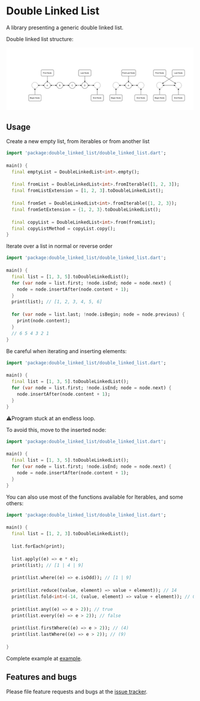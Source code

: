 # Double Linked List
A library presenting a generic double linked list.

Double linked list structure:

![dll_structure](assets/double_linked_list_image.png)

## Usage

Create a new empty list, from iterables or from another list

```dart
import 'package:double_linked_list/double_linked_list.dart';

main() {
  final emptyList = DoubleLinkedList<int>.empty();
  
  final fromList = DoubleLinkedList<int>.fromIterable([1, 2, 3]);
  final fromListExtension = [1, 2, 3].toDoubleLinkedList();
  
  final fromSet = DoubleLinkedList<int>.fromIterable({1, 2, 3});
  final fromSetExtension = {1, 2, 3}.toDoubleLinkedList();
  
  final copyList = DoubleLinkedList<int>.from(fromList);
  final copyListMethod = copyList.copy();
}
```

Iterate over a list in normal or reverse order

```dart
import 'package:double_linked_list/double_linked_list.dart';

main() {
  final list = [1, 3, 5].toDoubleLinkedList();
  for (var node = list.first; !node.isEnd; node = node.next) {
    node = node.insertAfter(node.content + 1);
  }
  print(list); // [1, 2, 3, 4, 5, 6]
  
  for (var node = list.last; !node.isBegin; node = node.previous) {
    print(node.content);
  }
  // 6 5 4 3 2 1
}
```

Be careful when iterating and inserting elements:

```dart
import 'package:double_linked_list/double_linked_list.dart';

main() {
  final list = [1, 3, 5].toDoubleLinkedList();
  for (var node = list.first; !node.isEnd; node = node.next) {
    node.insertAfter(node.content + 1);
  }
}
```
:warning:Program stuck at an endless loop.

To avoid this, move to the inserted node:

```dart
import 'package:double_linked_list/double_linked_list.dart';

main() {
  final list = [1, 3, 5].toDoubleLinkedList();
  for (var node = list.first; !node.isEnd; node = node.next) {
    node = node.insertAfter(node.content + 1);
  }
}
```

You can also use most of the functions available for Iterables, and some others:

```dart
import 'package:double_linked_list/double_linked_list.dart';

main() {
  final list = [1, 2, 3].toDoubleLinkedList();

  list.forEach(print);

  list.apply((e) => e * e);
  print(list); // [1 | 4 | 9]
    
  print(list.where((e) => e.isOdd)); // [1 | 9]
    
  print(list.reduce((value, element) => value + element)); // 14
  print(list.fold<int>(-14, (value, element) => value + element)); // 0
    
  print(list.any((e) => e > 2)); // true
  print(list.every((e) => e > 2)); // false
    
  print(list.firstWhere((e) => e > 2)); // (4)
  print(list.lastWhere((e) => e > 2)); // (9)
  
}
```

Complete example at [example](example/double_linked_list_example.dart).

## Features and bugs

Please file feature requests and bugs at the [issue tracker][tracker].

[tracker]: https://github.com/Diviloper/double_linked_list/issues
